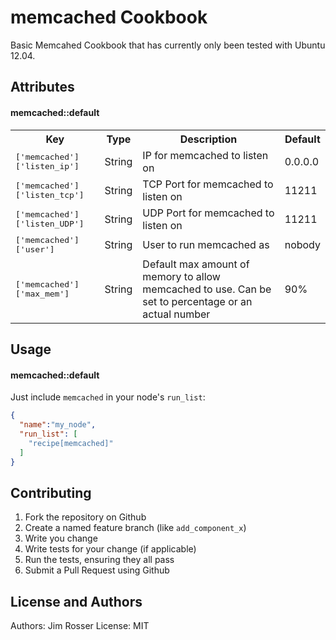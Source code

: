 memcached Cookbook
==================
Basic Memcahed Cookbook that has currently only been tested with Ubuntu 12.04.

Attributes
----------

#### memcached::default
<table>
  <tr>
    <th>Key</th>
    <th>Type</th>
    <th>Description</th>
    <th>Default</th>
  </tr>
  <tr>
    <td><tt>['memcached']['listen_ip']</tt></td>
    <td>String</td>
    <td>IP for memcached to listen on</td>
    <td>0.0.0.0</td>
  </tr>
  <tr>
    <td><tt>['memcached']['listen_tcp']</tt></td>
    <td>String</td>
    <td>TCP Port for memcached to listen on</td>
    <td>11211</td>
  </tr>
  <tr>
    <td><tt>['memcached']['listen_UDP']</tt></td>
    <td>String</td>
    <td>UDP Port for memcached to listen on</td>
    <td>11211</td>
  </tr>
  <tr>
    <td><tt>['memcached']['user']</tt></td>
    <td>String</td>
    <td>User to run memcached as</td>
    <td>nobody</td>
  </tr>
  <tr>
    <td><tt>['memcached']['max_mem']</tt></td>
    <td>String</td>
    <td>Default max amount of memory to allow memcached to use. Can be set to percentage or an actual number</td>
    <td>90%</td>
  </tr>
</table>

Usage
-----
#### memcached::default
Just include `memcached` in your node's `run_list`:

```json
{
  "name":"my_node",
  "run_list": [
    "recipe[memcached]"
  ]
}
```

Contributing
------------

1. Fork the repository on Github
2. Create a named feature branch (like `add_component_x`)
3. Write you change
4. Write tests for your change (if applicable)
5. Run the tests, ensuring they all pass
6. Submit a Pull Request using Github

License and Authors
-------------------
Authors: Jim Rosser 
License: MIT

